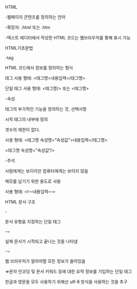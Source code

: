 HTML

-웹페이지 콘텐츠를 정의하는 언어

-확장자: .html 또는 .htm

-텍스트 에디터에서 작성한 HTML 코드는 웹브라우저를 통해 표시 가능

HTML기초문법

-tag

HTML 코드에서 정보를 정의하는 형식

태그 사용 형태: <태그명>내용입력</태그명>

단일 태그 사용 형태: <태그명/> 또는 <태그명>

-속성

태그의 부가적인 기능을 정의하는 것, 선택사항

시작 태그의 내부에 정의

갯수의 제한이 없다.

사용 형태: <태그명 속성명=”속성값”>내용입력</태그명>

<태그명 속성명=”속성값”/>

-주석

사람에게는 보이지만 컴퓨터에게는 보이지 않음

메모를 남기기 위한 용도로 사용

사용 형태: <!—내용입력—>

HTML 문서 구조

-<!DOCTYPE html>

문서 유형을 지정하는 단일 태그

-<html>~</html>

실제 문서가 시작되고 끝나는 것을 나타냄

-<head>~</head>

웹 브라우저가 알아야할 모든 정보가 들어있음

<meta charset=”utf-8”>

⇒문자 인코딩 및 문서 키워드 등에 대한 요약 정보를 기입하는 단일 태그

한글과 영문을 모두 사용하기 위해선 utf-8 방식을 사용하는 것을 추구

<title>~<title>

⇒문서의 제목, 브라우저 탭에 표시

-<body>~</body>

실제 브라우저 화면에 표시될 내용을 입력하는 태그

텍스트를 표시하는 태그, 이미지를 표시하는 태그, 각종 사용자 인터페이스를 나타내는 태그

텍스트 태그

-문단(paragraph)

<p>~</p>

문단 요소를 나타내는 태그

하나의 문단을 표현

문단과 문단 사이에는 공백이 존재

-제목(headline)

<h1>~</h1>

<h2>~</h2>

<h3>~</h3>

<h4>~</h4>

<h5>~</h5>

<h6>~</h6>

표제 요소를 나타내는 태그

숫자와 함께 사용, 1부터 점점 작아짐

-수평선

<hr>

주제 변경 또는 내용 구분을 위해 사용됨

HTML 텍스트 특징

-’줄바꿈’은 엔터가 아닌 <br/>태그를 사용함

-’공백’은&nbsp;를 사용

태그 구분

-블록 레벨 요소: 본인이 속한 영역의 너비를 모두 차지하여 블록 형성

-인라인 요소: 본인에게 필요한 만큼의 공간만 차지

태그

<strong>~<strong>: 굵은 글씨

<mark>~<mark>: 형광펜 표시

<ing src=”이미지파일” alt=”이미지설명” width=”너비값” height=”높이값”/>:  이미지를 띄워줌

⇒너비와 높이는 px로 적용

컨테이너 태그

-콘텐츠나 레이아웃에 영향을 주지 않음

-<div>~</div>: 블록 레벨 컨테이너

-<span>~</span>: 인라인 컨테이너

전역속성

-id: 고유한 이름 부여

-class: 그룹별로 묶을 수 있음

-style: css 스타일 선언

-title: 추가 정보 제공, 사용자에게 툴팁 제공